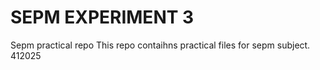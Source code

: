 # SEPM EXPERIMENT 3
Sepm practical repo
This repo contaihns practical files for sepm subject.
412025
